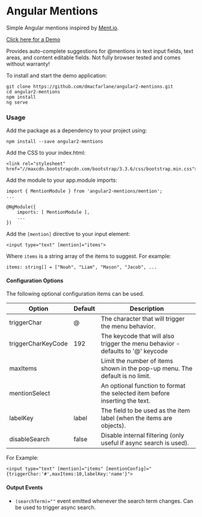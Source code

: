 # Angular Mentions

Simple Angular mentions inspired by [Ment.io](https://github.com/jeff-collins/ment.io).

[Click here for a Demo](http://dmacfarlane.github.io/angular2-mentions/)

Provides auto-complete suggestions for @mentions in text input fields, text areas,
and content editable fields. Not fully browser tested and comes without warranty!

To install and start the demo application:

    git clone https://github.com/dmacfarlane/angular2-mentions.git
    cd angular2-mentions
    npm install
    ng serve

### Usage

Add the package as a dependency to your project using:

    npm install --save angular2-mentions

Add the CSS to your index.html:

    <link rel="stylesheet" href="//maxcdn.bootstrapcdn.com/bootstrap/3.3.6/css/bootstrap.min.css">

Add the module to your app.module imports:

    import { MentionModule } from 'angular2-mentions/mention';
    ...

    @NgModule({
        imports: [ MentionModule ],
        ...
    })

Add the `[mention]` directive to your input element:

    <input type="text" [mention]="items">

Where `items` is a string array of the items to suggest. For example:

    items: string[] = ["Noah", "Liam", "Mason", "Jacob", ...

#### Configuration Options

The following optional configuration items can be used.

| Option             | Default  | Description |
| ---                | ---      | ---         |
| triggerChar        | @        | The character that will trigger the menu behavior. |
| triggerCharKeyCode | 192      | The keycode that will also trigger the menu behavior - defaults to '@' keycode |
| maxItems           |          | Limit the number of items shown in the pop-up menu. The default is no limit. |
| mentionSelect      |          | An optional function to format the selected item before inserting the text. |
| labelKey           | label    | The field to be used as the item label (when the items are objects). |
| disableSearch      | false    | Disable internal filtering (only useful if async search is used). |

For Example: 

    <input type="text" [mention]="items" [mentionConfig]="{triggerChar:'#',maxItems:10,labelKey:'name'}">

#### Output Events

- `(searchTerm)=""` event emitted whenever the search term changes. Can be used to trigger async search.
